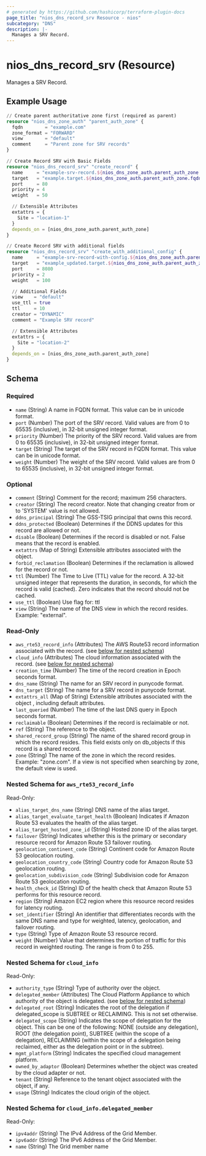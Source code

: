 ```yaml
---
# generated by https://github.com/hashicorp/terraform-plugin-docs
page_title: "nios_dns_record_srv Resource - nios"
subcategory: "DNS"
description: |-
  Manages a SRV Record.
---
```


# nios_dns_record_srv (Resource)

Manages a SRV Record.

## Example Usage

```terraform
// Create parent authoritative zone first (required as parent)
resource "nios_dns_zone_auth" "parent_auth_zone" {
  fqdn        = "example.com"
  zone_format = "FORWARD"
  view        = "default"
  comment     = "Parent zone for SRV records"
}

// Create Record SRV with Basic Fields
resource "nios_dns_record_srv" "create_record" {
  name     = "example-srv-record.${nios_dns_zone_auth.parent_auth_zone.fqdn}"
  target   = "example.target.${nios_dns_zone_auth.parent_auth_zone.fqdn}"
  port     = 80
  priority = 4
  weight   = 50

  // Extensible Attributes
  extattrs = {
    Site = "location-1"
  }
  depends_on = [nios_dns_zone_auth.parent_auth_zone]
}

// Create Record SRV with additional fields
resource "nios_dns_record_srv" "create_with_additional_config" {
  name     = "example-srv-record-with-config.${nios_dns_zone_auth.parent_auth_zone.fqdn}"
  target   = "example_updated.target.${nios_dns_zone_auth.parent_auth_zone.fqdn}"
  port     = 8080
  priority = 2
  weight   = 100

  // Additional Fields
  view    = "default"
  use_ttl = true
  ttl     = 10
  creator = "DYNAMIC"
  comment = "Example SRV record"

  // Extensible Attributes
  extattrs = {
    Site = "location-2"
  }
  depends_on = [nios_dns_zone_auth.parent_auth_zone]
}
```

<!-- schema generated by tfplugindocs -->
## Schema

### Required

- `name` (String) A name in FQDN format. This value can be in unicode format.
- `port` (Number) The port of the SRV record. Valid values are from 0 to 65535 (inclusive), in 32-bit unsigned integer format.
- `priority` (Number) The priority of the SRV record. Valid values are from 0 to 65535 (inclusive), in 32-bit unsigned integer format.
- `target` (String) The target of the SRV record in FQDN format. This value can be in unicode format.
- `weight` (Number) The weight of the SRV record. Valid values are from 0 to 65535 (inclusive), in 32-bit unsigned integer format.

### Optional

- `comment` (String) Comment for the record; maximum 256 characters.
- `creator` (String) The record creator. Note that changing creator from or to 'SYSTEM' value is not allowed.
- `ddns_principal` (String) The GSS-TSIG principal that owns this record.
- `ddns_protected` (Boolean) Determines if the DDNS updates for this record are allowed or not.
- `disable` (Boolean) Determines if the record is disabled or not. False means that the record is enabled.
- `extattrs` (Map of String) Extensible attributes associated with the object.
- `forbid_reclamation` (Boolean) Determines if the reclamation is allowed for the record or not.
- `ttl` (Number) The Time to Live (TTL) value for the record. A 32-bit unsigned integer that represents the duration, in seconds, for which the record is valid (cached). Zero indicates that the record should not be cached.
- `use_ttl` (Boolean) Use flag for: ttl
- `view` (String) The name of the DNS view in which the record resides. Example: "external".

### Read-Only

- `aws_rte53_record_info` (Attributes) The AWS Route53 record information associated with the record. (see [below for nested schema](#nestedatt--aws_rte53_record_info))
- `cloud_info` (Attributes) The cloud information associated with the record. (see [below for nested schema](#nestedatt--cloud_info))
- `creation_time` (Number) The time of the record creation in Epoch seconds format.
- `dns_name` (String) The name for an SRV record in punycode format.
- `dns_target` (String) The name for a SRV record in punycode format.
- `extattrs_all` (Map of String) Extensible attributes associated with the object , including default attributes.
- `last_queried` (Number) The time of the last DNS query in Epoch seconds format.
- `reclaimable` (Boolean) Determines if the record is reclaimable or not.
- `ref` (String) The reference to the object.
- `shared_record_group` (String) The name of the shared record group in which the record resides. This field exists only on db_objects if this record is a shared record.
- `zone` (String) The name of the zone in which the record resides. Example: "zone.com". If a view is not specified when searching by zone, the default view is used.

<a id="nestedatt--aws_rte53_record_info"></a>
### Nested Schema for `aws_rte53_record_info`

Read-Only:

- `alias_target_dns_name` (String) DNS name of the alias target.
- `alias_target_evaluate_target_health` (Boolean) Indicates if Amazon Route 53 evaluates the health of the alias target.
- `alias_target_hosted_zone_id` (String) Hosted zone ID of the alias target.
- `failover` (String) Indicates whether this is the primary or secondary resource record for Amazon Route 53 failover routing.
- `geolocation_continent_code` (String) Continent code for Amazon Route 53 geolocation routing.
- `geolocation_country_code` (String) Country code for Amazon Route 53 geolocation routing.
- `geolocation_subdivision_code` (String) Subdivision code for Amazon Route 53 geolocation routing.
- `health_check_id` (String) ID of the health check that Amazon Route 53 performs for this resource record.
- `region` (String) Amazon EC2 region where this resource record resides for latency routing.
- `set_identifier` (String) An identifier that differentiates records with the same DNS name and type for weighted, latency, geolocation, and failover routing.
- `type` (String) Type of Amazon Route 53 resource record.
- `weight` (Number) Value that determines the portion of traffic for this record in weighted routing. The range is from 0 to 255.


<a id="nestedatt--cloud_info"></a>
### Nested Schema for `cloud_info`

Read-Only:

- `authority_type` (String) Type of authority over the object.
- `delegated_member` (Attributes) The Cloud Platform Appliance to which authority of the object is delegated. (see [below for nested schema](#nestedatt--cloud_info--delegated_member))
- `delegated_root` (String) Indicates the root of the delegation if delegated_scope is SUBTREE or RECLAIMING. This is not set otherwise.
- `delegated_scope` (String) Indicates the scope of delegation for the object. This can be one of the following: NONE (outside any delegation), ROOT (the delegation point), SUBTREE (within the scope of a delegation), RECLAIMING (within the scope of a delegation being reclaimed, either as the delegation point or in the subtree).
- `mgmt_platform` (String) Indicates the specified cloud management platform.
- `owned_by_adaptor` (Boolean) Determines whether the object was created by the cloud adapter or not.
- `tenant` (String) Reference to the tenant object associated with the object, if any.
- `usage` (String) Indicates the cloud origin of the object.

<a id="nestedatt--cloud_info--delegated_member"></a>
### Nested Schema for `cloud_info.delegated_member`

Read-Only:

- `ipv4addr` (String) The IPv4 Address of the Grid Member.
- `ipv6addr` (String) The IPv6 Address of the Grid Member.
- `name` (String) The Grid member name
